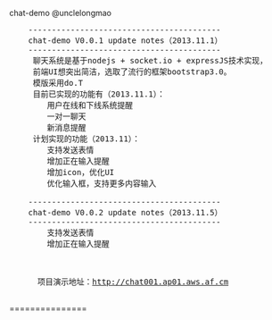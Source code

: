   chat-demo
  @unclelongmao

 
  <pre>
    -----------------------------------------
    chat-demo V0.0.1 update notes（2013.11.1）
    -----------------------------------------
     聊天系统是基于nodejs + socket.io + expressJS技术实现，
     前端UI想突出简洁，选取了流行的框架bootstrap3.0。
     模版采用do.T
     目前已实现的功能有（2013.11.1）：
        用户在线和下线系统提醒
        一对一聊天
        新消息提醒
     计划实现的功能（2013.11）：
        支持发送表情
        增加正在输入提醒
        增加icon，优化UI
        优化输入框，支持更多内容输入

    -----------------------------------------
    chat-demo V0.0.2 update notes（2013.11.5）
    -----------------------------------------
        支持发送表情
        增加正在输入提醒

        
       
      项目演示地址：<a target="_blank" href="http://chat001.ap01.aws.af.cm">http://chat001.ap01.aws.af.cm</a>
  </pre>
===============
